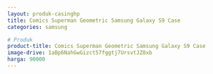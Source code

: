 ```yaml
---
layout: produk-casinghp
title: Comics Superman Geometric Samsung Galaxy S9 Case
categories: samsung

# Produk
product-title: Comics Superman Geometric Samsung Galaxy S9 Case
image-drive: 1aBp6NahGwGizct57fggtj7UrsvtJZ8xb
harga: 90000
---
```

